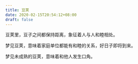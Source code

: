 ```yaml
---
title: 豆荚
date: 2020-02-15T20:54:12+08:00
draft: false
---
```


豆荚里，豆子之间都保持距离，象征着人与人和睦相处。


梦见豆荚，意味着家庭单位都能有和睦的关系，好日子即将到来。


梦见未成熟的豆荚，意味着和他人发生口角。
